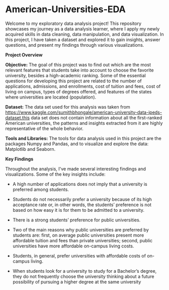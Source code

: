 # American-Universities-EDA
Welcome to my exploratory data analysis project! This repository showcases my journey as a data analysis learner, where I apply my newly acquired skills in data cleaning, data manipulation, and data visualization. In this project, I have taken a dataset and explored it to gain insights, answer questions, and present my findings through various visualizations.

**Project Overview**

**Objective:** The goal of this project was to find out which are the most relevant features that students take into account to choose the favorite university, besides a high-academic ranking. Some of the essential questions for developing this project are related to the number of applications, admissions, and enrollments, cost of tuition and fees, cost of living on campus, types of degrees offered, and features of the states where universities are located (population).

**Dataset:** The data set used for this analysis was taken from https://www.kaggle.com/sumithbhongale/american-university-data-ipeds-dataset.this data set does not contain information about all the first-ranked American universities, the patterns and insights extracted from it are highly representative of the whole behavior.

**Tools and Libraries:** The tools for data analysis used in this project are the packages Numpy and Pandas, and to visualize and explore the data: Matplotlib and Seaborn.



**Key Findings**

Throughout the analysis, I've made several interesting findings and visualizations. Some of the key insights include:

* A high number of applications does not imply that a university is preferred among students.

* Students do not necessarily prefer a university because of its high acceptance rate or, in other words, the students’ preference is not based on how easy it is for them to be admitted to a university.

* There is a strong students’ preference for public universities.

* Two of the main reasons why public universities are preferred by students are: first, on average public universities present more affordable tuition and fees than private universities; second, public universities have more affordable on-campus living costs.

* Students, in general, prefer universities with affordable costs of on-campus living.

* When students look for a university to study for a Bachelor’s degree, they do not frequently choose the university thinking about a future possibility of pursuing a higher degree at the same university


